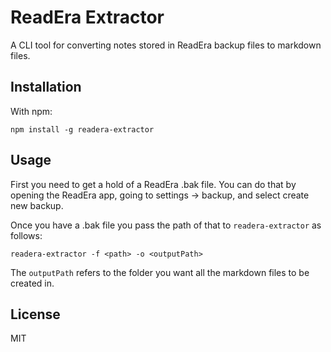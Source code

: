 # ReadEra Extractor

A CLI tool for converting notes stored in ReadEra backup files to markdown files.

## Installation

With npm:
```
npm install -g readera-extractor
```

## Usage

First you need to get a hold of a ReadEra .bak file. You can do that by opening the ReadEra app, going to settings -> backup, and
select create new backup. 

Once you have a .bak file you pass the path of that to `readera-extractor` as follows:

```
readera-extractor -f <path> -o <outputPath>
```

The `outputPath` refers to the folder you want all the markdown files to be created in. 

## License

MIT
